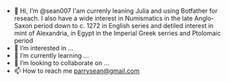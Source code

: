 - 👋 Hi, I’m @sean007 I'am currenly leaning Julia and using Botfather for reseach. I also have a wide interest in Numismatics in the late Anglo-Saxon period down to c. 1272 in English series and detiled interest in mint of Alexandria, in Egypt in the Imperial Greek serries and Ptolomaic period 
- 👀 I’m interested in ...
- 🌱 I’m currently learning ...
- 💞️ I’m looking to collaborate on ...
- 📫 How to reach me parrysean@gmail.com

<!---
sean007a/sean007a is a ✨ special ✨ repository because its `README.md` (this file) appears on your GitHub profile.
You can click the Preview link to take a look at your changes.
--->
